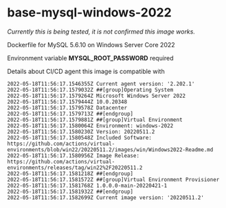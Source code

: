 # base-mysql-windows-2022

*Currently this is being tested, it is not confirmed this image works.*


Dockerfile for MySQL 5.6.10 on Windows Server Core 2022

Environment variable **MYSQL_ROOT_PASSWORD** required



Details about CI/CD agent this image is compatible with



```
2022-05-18T11:56:17.1546355Z Current agent version: '2.202.1'
2022-05-18T11:56:17.1579032Z ##[group]Operating System
2022-05-18T11:56:17.1579264Z Microsoft Windows Server 2022
2022-05-18T11:56:17.1579444Z 10.0.20348
2022-05-18T11:56:17.1579578Z Datacenter
2022-05-18T11:56:17.1579713Z ##[endgroup]
2022-05-18T11:56:17.1579881Z ##[group]Virtual Environment
2022-05-18T11:56:17.1580064Z Environment: windows-2022
2022-05-18T11:56:17.1580230Z Version: 20220511.2
2022-05-18T11:56:17.1580548Z Included Software: https://github.com/actions/virtual-environments/blob/win22/20220511.2/images/win/Windows2022-Readme.md
2022-05-18T11:56:17.1580956Z Image Release: https://github.com/actions/virtual-environments/releases/tag/win22%2F20220511.2
2022-05-18T11:56:17.1581218Z ##[endgroup]
2022-05-18T11:56:17.1581572Z ##[group]Virtual Environment Provisioner
2022-05-18T11:56:17.1581768Z 1.0.0.0-main-20220421-1
2022-05-18T11:56:17.1581932Z ##[endgroup]
2022-05-18T11:56:17.1582699Z Current image version: '20220511.2'
```
